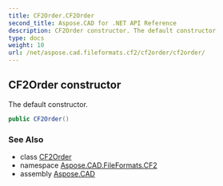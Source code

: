 ```yaml
---
title: CF2Order.CF2Order
second_title: Aspose.CAD for .NET API Reference
description: CF2Order constructor. The default constructor
type: docs
weight: 10
url: /net/aspose.cad.fileformats.cf2/cf2order/cf2order/
---
```

## CF2Order constructor

The default constructor.

```csharp
public CF2Order()
```

### See Also

* class [CF2Order](../)
* namespace [Aspose.CAD.FileFormats.CF2](../../cf2order/)
* assembly [Aspose.CAD](../../../)


